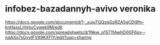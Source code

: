 # infobez-bazadannyh-avivo veronika
https://docs.google.com/document/d/1-_xujuTQQzqGzRZA5qCDj9fn-knHaxxLHmtuCvwek9M/edit
https://docs.google.com/spreadsheets/d/1Nkw_q157TtAwhD0GF6ov--nqAXo7sGyvtFVIt9KXFIY/edit?usp=sharing
